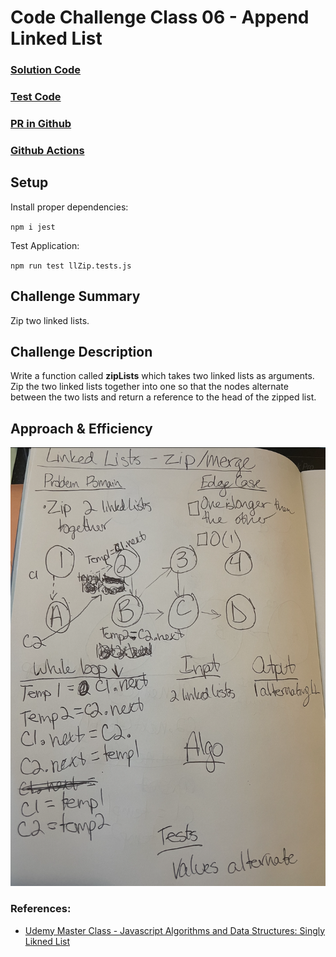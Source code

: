 # Code Challenge Class 06 - Append Linked List

### [Solution Code](challenges401/llZip/ll-zip.js)

### [Test Code](challenges401/llZip/__test__/llZip.test.js)

### [PR in Github](https://github.com/nickibaldwin/data-structures-and-algorithms/pull/22)

### [Github Actions](https://github.com/nickibaldwin/data-structures-and-algorithms/actions)


## Setup 

Install proper dependencies:

  `npm i jest`

Test Application:

  `npm run test llZip.tests.js`


<!-- TODO:  -->
## Challenge Summary

Zip two linked lists.

## Challenge Description

Write a function called **zipLists** which takes two linked lists as arguments. Zip the two linked lists together into one so that the nodes alternate between the two lists and return a reference to the head of the zipped list. 
  
## Approach & Efficiency

![](2021-04-28-20-08-53.png)

### References:

- [Udemy Master Class - Javascript Algorithms and Data Structures: Singly Likned List](https://www.udemy.com/course/js-algorithms-and-data-structures-masterclass/learn/lecture/8344200#overview)
